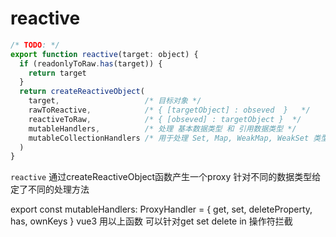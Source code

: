 # reactive
```js
/* TODO: */
export function reactive(target: object) {
  if (readonlyToRaw.has(target)) {
    return target
  }
  return createReactiveObject(
    target,                   /* 目标对象 */
    rawToReactive,            /* { [targetObject] : obseved  }   */
    reactiveToRaw,            /* { [obseved] : targetObject }  */
    mutableHandlers,          /* 处理 基本数据类型 和 引用数据类型 */
    mutableCollectionHandlers /* 用于处理 Set, Map, WeakMap, WeakSet 类型 */
  )
}
```
`reactive` 通过createReactiveObject函数产生一个proxy 针对不同的数据类型给定了不同的处理方法

export const mutableHandlers: ProxyHandler<object> = {
  get,
  set,
  deleteProperty,
  has,
  ownKeys
}
vue3 用以上函数 可以针对get set delete in 操作符拦截